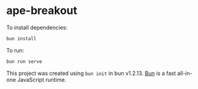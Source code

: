 # ape-breakout

To install dependencies:

```bash
bun install
```

To run:

```bash
bun run serve
```

This project was created using `bun init` in bun v1.2.13. [Bun](https://bun.sh) is a fast all-in-one JavaScript runtime.
